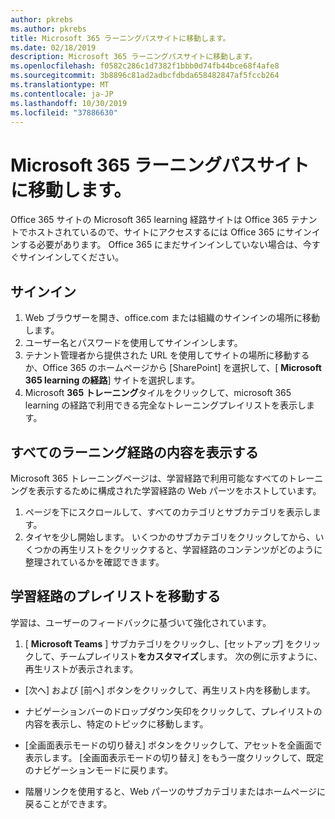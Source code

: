 ```yaml
---
author: pkrebs
ms.author: pkrebs
title: Microsoft 365 ラーニングパスサイトに移動します。
ms.date: 02/18/2019
description: Microsoft 365 ラーニングパスサイトに移動します。
ms.openlocfilehash: f0582c286c1d7382f1bbb0d74fb44bce68f4afe8
ms.sourcegitcommit: 3b8896c81ad2adbcfdbda658482847af5fccb264
ms.translationtype: MT
ms.contentlocale: ja-JP
ms.lasthandoff: 10/30/2019
ms.locfileid: "37886630"
---
```

# <a name="go-to-the-microsoft-365-learning-pathways-site"></a>Microsoft 365 ラーニングパスサイトに移動します。

Office 365 サイトの Microsoft 365 learning 経路サイトは Office 365 テナントでホストされているので、サイトにアクセスするには Office 365 にサインインする必要があります。 Office 365 にまだサインインしていない場合は、今すぐサインインしてください。 

## <a name="sign-in"></a>サインイン  

1.  Web ブラウザーを開き、office.com または組織のサインインの場所に移動します。 
2.  ユーザー名とパスワードを使用してサインインします。
3.  テナント管理者から提供された URL を使用してサイトの場所に移動するか、Office 365 のホームページから [SharePoint] を選択して、[ **Microsoft 365 learning の経路**] サイトを選択します。 
5. Microsoft **365 トレーニング**タイルをクリックして、microsoft 365 learning の経路で利用できる完全なトレーニングプレイリストを表示します。 

## <a name="view-all-the-learning-pathways-content"></a>すべてのラーニング経路の内容を表示する
Microsoft 365 トレーニングページは、学習経路で利用可能なすべてのトレーニングを表示するために構成された学習経路の Web パーツをホストしています。 

1. ページを下にスクロールして、すべてのカテゴリとサブカテゴリを表示します。
2. タイヤを少し開始します。 いくつかのサブカテゴリをクリックしてから、いくつかの再生リストをクリックすると、学習経路のコンテンツがどのように整理されているかを確認できます。 

## <a name="navigate-through-learning-pathways-playlists"></a>学習経路のプレイリストを移動する
学習は、ユーザーのフィードバックに基づいて強化されています。 

1. [ **Microsoft Teams** ] サブカテゴリをクリックし、[セットアップ] をクリックして、チームプレイリスト**をカスタマイズ**します。 次の例に示すように、再生リストが表示されます。

- [次へ] および [前へ] ボタンをクリックして、再生リスト内を移動します。
- ナビゲーションバーのドロップダウン矢印をクリックして、プレイリストの内容を表示し、特定のトピックに移動します。
- [全画面表示モードの切り替え] ボタンをクリックして、アセットを全画面で表示します。 [全画面表示モードの切り替え] をもう一度クリックして、既定のナビゲーションモードに戻ります。

- 階層リンクを使用すると、Web パーツのサブカテゴリまたはホームページに戻ることができます。  

